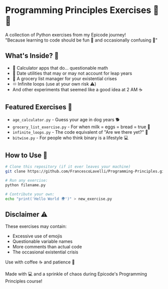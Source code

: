 # Programming Principles Exercises 🐍✨

A collection of Python exercises from my Epicode journey!  
"Because learning to code should be fun 🎯 and occasionally confusing 🤯"

## What's Inside? 🧐

- 🧮 Calculator apps that do... questionable math
- 📅 Date utilities that may or may not account for leap years
- 🛒 A grocery list manager for your existential crises
- ♾️ Infinite loops (use at your own risk ⚠️)
- And other experiments that seemed like a good idea at 2 AM ☕

## Featured Exercises 🌟

- `age_calculator.py` - Guess your age in dog years 🐕
- `grocery_list_exercise.py` - For when milk = eggs = bread = true 🥛
- `infinite_loops.py` - The code equivalent of "Are we there yet?" 🔁
- `bitwise.py` - For people who think binary is a lifestyle 💻

## How to Use 🚀

```bash
# Clone this repository (if it ever leaves your machine)
git clone https://github.com/FrancescoLavelli/Programming-Principles.git

# Run any exercise:
python filename.py

# Contribute your own:
echo "print('Hello World 🌍')" > new_exercise.py
```

## Disclaimer ⚠️

These exercises may contain:

- Excessive use of emojis
- Questionable variable names
- More comments than actual code
- The occasional existential crisis

Use with coffee ☕ and patience 🧘

Made with 💻 and a sprinkle of chaos during Epicode's Programming Principles course!

